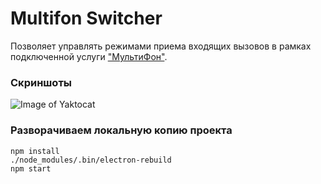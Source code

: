 # Multifon Switcher

Позволяет управлять режимами приема входящих вызовов в рамках подключенной услуги ["МультиФон"](multifon.ru).


### Скриншоты
![Image of Yaktocat](https://cloud.githubusercontent.com/assets/1774012/24011552/2a754168-0a8c-11e7-9b59-6795f29bc253.png)


### Разворачиваем локальную копию проекта
```
npm install
./node_modules/.bin/electron-rebuild
npm start
```